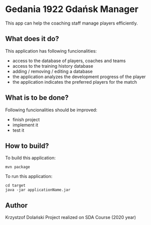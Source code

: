 # Gedania 1922 Gdańsk Manager 
This app can help the coaching staff manage players efficiently.


## What does it do?
This application has following funcionalities:

- access to the database of players, coaches and teams
- access to the training history database
- adding / removing / editing a database
- the application analyzes the development progress of the player
- the application indicates the preferred players for the match

## What is to be done?
Following funcionalities should be improved:
- finish project
- implement it
- test it

## How to build?

To build this application:

```
mvn package
```

To run this application:

```
cd target
java -jar applicationName.jar
```

## Author
Krzystzof Dolański
Project realized on SDA Course (2020 year)